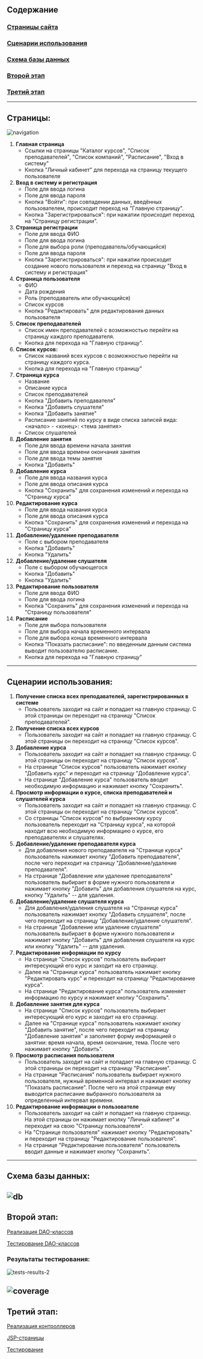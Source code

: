 ## Содержание
### [Страницы сайта](#страницы)
### [Сценарии использования](#сценарии-использования-1)
### [Схема базы данных](#схема-базы-данных-1)
### [Второй этап](#второй-этап-1)
### [Третий этап](#третий-этап-1)

---
## Страницы:
![navigation](images/navigation.png)
1. **Главная страница**
    * Ссылки на страницы "Каталог курсов", "Список преподавателей", "Список компаний", "Расписание", "Вход в систему"
    * Кнопка "Личный кабинет" для перехода на страницу текущего пользователя
2. **Вход в систему и регистрация**
    * Поле для ввода логина
    * Поле для ввода пароля
    * Кнопка "Войти": при совпадении данных, введённых пользователем, происходит переход на "Главную страницу".
    * Кнопка "Зарегистрироваться": при нажатии происходит переход на "Страницу регистрации".
3. **Страница регистрации**
    * Поле для ввода ФИО
    * Поле для ввода логина
    * Поле для выбора роли (преподаватель/обучающийся)
    * Поле для ввода пароля
    * Кнопка "Зарегистрироваться": при нажатии происходит создание нового пользователя и переход на страницу 
    "Вход в систему и регистрация"
4. **Страница пользователя**
    * ФИО
    * Дата рождения
    * Роль (преподаватель или обучающийся)
    * Список курсов
    * Кнопка "Редактировать" для редактирования данных пользователя
5. **Список преподавателей**
    * Список имен преподавателей с возможностью перейти на страницу каждого преподавателя.
    * Кнопка для перехода на "Главную страницу".
6. **Список курсов:**
    * Список названий всех курсов с возможностью перейти на страницу каждого курса.
    * Кнопка для перехода на "Главную страницу"
7. **Страница курса**
    * Название
    * Описание курса
    * Список преподавателей
    * Кнопка "Добавить преподавателя"
    * Кнопка "Добавить слушателя"
    * Кнопка "Добавить занятие"
    * Расписание занятий по курсу в виде списка записей вида:\
    <начало> - <конец>: <тема занятия>
    * Список слушателей
8. **Добавление занятия**
    * Поле для ввода времени начала занятия
    * Поле для ввода времени окончания занятия
    * Поле для ввода темы занятия
    * Кнопка "Добавить"
9. **Добавление курса**
    * Поле для ввода названия курса
    * Поле для ввода описания курса
    * Кнопка "Сохранить" для сохранения изменений и перехода на "Страницу курса"
10. **Редактирование курса**
     * Поле для ввода названия курса
     * Поле для ввода описания курса
     * Кнопка "Сохранить" для сохранения изменений и перехода на "Страницу курса"
11. **Добавление/удаление преподавателя**
    * Поле с выбором преподавателя
    * Кнопка "Добавить"
    * Кнопка "Удалить"
12. **Добавление/удаление слушателя**
    * Поле с выбором обучающегося
    * Кнопка "Добавить"
    * Кнопка "Удалить"
13. **Редактирование пользователя**
    * Поле для ввода ФИО
    * Поле для ввода логина
    * Кнопка "Сохранить" для сохранения изменений и перехода на "Страницу пользователя"
14. **Расписание**
    * Поле для выбора пользователя
    * Поле для выбора начала временного интервала
    * Поле для выбора конца временного интервала
    * Кнопка "Показать расписание": по введенным данным система выводит пользователю расписание.
    * Кнопка для перехода на "Главную страницу"
---
## Сценарии использования:
1. **Получение списка всех преподавателей, зарегистрированных в системе**
    * Пользователь заходит на сайт и попадает на главную страницу. С этой страницы он переходит на страницу
      "Список преподавателей".
2. **Получение списка всех курсов**
    * Пользователь заходит на сайт и попадает на главную страницу. С этой страницы он переходит на страницу
      "Список курсов".
3. **Добавление курса**
    * Пользователь заходит на сайт и попадает на главную страницу. С этой страницы он переходит на страницу
      "Список курсов".
    *  На странице "Список курсов" пользователь нажимает кнопку "Добавить курс" и переходит на страницу
       "Добавление курса".
    * На странице "Добавление курса" пользователь вводит необходимую информацию и нажимает кнопку "Сохранить".
4. **Просмотр информации о курсе, списка преподавателей и слушателей курса**
    * Пользователь заходит на сайт и попадает на главную страницу. С этой страницы он переходит на страницу
      "Список курсов".
    * Со страницы "Список курсов" по выбранному курсу пользователь переходит на "Страницу курса", на которой
      находит всю необходимую информацию о курсе, его преподавателях и слушателях.
5. **Добавление/удаление преподавателя курса**
    * Для добавления нового преподавателя на "Странице курса" пользователь нажимает кнопку
      "Добавить преподавателя", после чего переходит на страницу "Добавление/удаление преподавателя".
    * На странице "Добавление или удаление преподавателя" пользователь выбирает в форме нужного пользователя и
      нажимает кнопку "Добавить" для добавления слушателя на курс, кнопку "Удалить" -- для удаления.
6. **Добавление/удаление слушателя курса**
    * Для добавления/удаления слушателя на "Странице курса" пользователь нажимает кнопку
      "Добавить слушателя", после чего переходит на страницу "Добавление/удаление слушателя".
    * На странице "Добавление или удаление слушателя" пользователь выбирает в форме нужного пользователя и
      нажимает кнопку "Добавить" для добавления слушателя на курс или кнопку "Удалить" -- для удаления.
7. **Редактирование информации по курсу**
    * На странице "Список курсов" пользователь выбирает интересующий его курс и заходит на его страницу.
    * Далее на "Странице курса" пользователь нажимает кнопку "Редактировать курс" и переходит на страницу
      "Редактирование курса".
    * На странице "Редактирование курса" пользователь изменяет информацию по курсу и нажимает кнопку "Сохранить".
8. **Добавление занятия для курса**
    * На странице "Список курсов" пользователь выбирает интересующий его курс и заходит на его страницу.
    * Далее на "Странице курса" пользователь нажимает кнопку "Добавить занятие", после чего переходит на страницу
      "Добавление занятия" и заполняет форму информацией о занятии:
      время начала, время окончание, тема. После чего нажимает кнопку "Добавить".
9. **Просмотр расписания пользователя**
    * Пользователь заходит на сайт и попадает на главную страницу. С этой страницы он переходит на страницу
      "Расписание".
    * На странице "Расписания" пользователь выбирает нужного пользователя, нужный временной интервал и нажимает кнопку
      "Показать расписание". После чего на этой странице ему выводится расписание выбранного пользователя за
      определенный интервал времени.
10. **Редактирование информации о пользователе**
    * Пользователь заходит на сайт и попадает на главную страницу. На этой страницы он нажимает кнопку "Личный кабинет"
      и переходит на свою "Страницу пользователя".
    * На "Странице пользователя" нажимает кнопку "Редактировать" и переходит на страницу "Редактирование пользователя".
    * На странице "Редактирование пользователя" пользователь вводит данные и нажимает кнопку "Сохранить".
---
## Схема базы данных:
![db](images/db.png)
---
## Второй этап:
[Реализация DAO-классов](src/main/java/ru/webprac/DAO)

[Тестирование DAO-классов](src/test/java/ru/webprac/DAOTests.java)
### Результаты тестирования:
![tests-results-2](images/tests-result-stage2.png)

![coverage](images/coverage-stage2.png)
---
## Третий этап:
[Реализация контроллеров](src/main/java/ru/webprac/controllers)

[JSP-страницы](src/main/resources/templates)

[Тестирование](src/test/java/ru/webprac/WebTest.java)